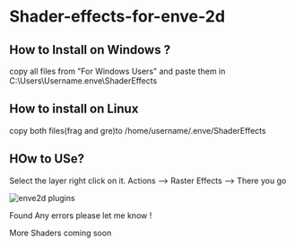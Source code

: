 # Shader-effects-for-enve-2d
## How to Install on Windows ?
copy all files from "For Windows Users" and paste them in C:\Users\Username\.enve\ShaderEffects


## How to install on Linux

copy both files(frag and gre)to
/home/username/.enve/ShaderEffects

## HOw to USe?
Select the layer right click on it. Actions --> Raster Effects --> There you go
 
![enve2d plugins](https://user-images.githubusercontent.com/68183694/202194317-62c6c005-f975-4fcd-9f75-12b983bfe07e.png)


Found Any errors please let me know !

More Shaders coming soon

